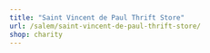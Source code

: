 ```yaml
---
title: "Saint Vincent de Paul Thrift Store"
url: /salem/saint-vincent-de-paul-thrift-store/
shop: charity
---
```

